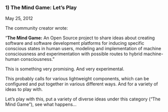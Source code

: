 ### 1) The Mind Game: Let’s Play

May 25, 2012

The community creator wrote:

“**The Mind Game:** An Open Source project to share ideas about creating software and software development platforms for inducing specific conscious states in human users, modeling and implementation of machine consciousness and experimentation with possible routes to hybrid machine-human consciousness.”

This is something very promising. And very experimental.

This probably calls for various lightweight components, which can be configured and put together in various different ways. And for a variety of ideas to play with.

Let’s play with this, put a variety of diverse ideas under this category (“The Mind Game”), see what happens…

